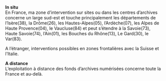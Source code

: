 **In situ**  
En France, ma zone d’intervention sur sites ou dans les centres d’archives concerne un large sud-est et touche principalement les départements de l’Isère(38), la Drôme(26), les Hautes-Alpes(05), l’Ardèche(07), les Alpes de Haute Provence(04), le Vaucluse(84) et peut s’étendre à la Savoie(73), Haute Savoie(74), l’Ain(01), les Bouches du Rhône(13), Le Gard(30), le Var(83).  

A l’étranger, interventions possibles en zones frontalières avec la Suisse et l'Italie.  

**A distance**  
L’exploitation à distance des fonds d’archives numérisées concerne toute la France et au-delà.  
